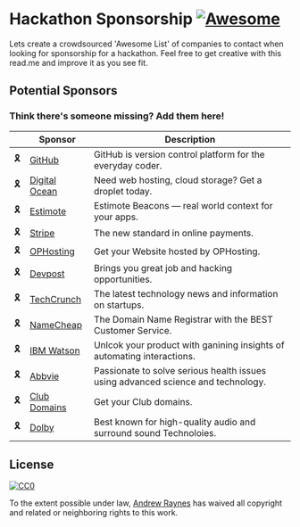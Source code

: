 # Hackathon Sponsorship [![Awesome](https://cdn.rawgit.com/sindresorhus/awesome/d7305f38d29fed78fa85652e3a63e154dd8e8829/media/badge.svg)](https://github.com/sindresorhus/awesome)

Lets create a crowdsourced 'Awesome List' of companies to contact when looking for sponsorship for a hackathon. Feel free to get creative with this read.me and improve it as you see fit.


## Potential Sponsors

### Think there's someone missing? Add them here!

|    | Sponsor                                                                                                           | Description                                                   |
|----|-------------------------------------------------------------------------------------------------------------------|---------------------------------------------------------------|
| 🎗️ | [GitHub](https://community.github.com/)                                                                           | GitHub is version control platform for the everyday coder.  |
| 🎗️ | [Digital Ocean](https://www.digitalocean.com/community/questions/discounts-or-support-for-nonprofit-organisation) | Need web hosting, cloud storage? Get a droplet today.         |
| 🎗️ | [Estimote](https://estimote.com/) | Estimote Beacons — real world context for your apps.         |
| 🎗️ | [Stripe](https://stripe.com/) | The new standard in online payments.         |
| 🎗️ | [OPHosting](https://www.ophosting.io/) | Get your Website hosted by OPHosting.         |
| 🎗️ | [Devpost](https://devpost.com/) | Brings you great job and hacking opportunities.        |
| 🎗️ | [TechCrunch](https://techcrunch.com/) | The latest technology news and information on startups.        |
| 🎗️ | [NameCheap](https://www.namecheap.com/) | The Domain Name Registrar with the BEST Customer Service.        |
| 🎗️ | [IBM Watson](https://www.ibm.com/watson/) | Unlcok your product with ganining insights of automating interactions.   |
| 🎗️ | [Abbvie](https://www.abbvie.com/) | Passionate to solve serious health issues using advanced science and technology.        |
| 🎗️ | [Club Domains](https://m.get.club/search/) | Get your Club domains.       |
| 🎗️ | [Dolby](http://developer.dolby.com/) | Best known for high-quality audio and surround sound Technoloies.        |


## License

[![CC0](http://i.creativecommons.org/p/zero/1.0/88x31.png)](http://creativecommons.org/publicdomain/zero/1.0/)

To the extent possible under law, [Andrew Raynes](https://twitter.com/raynes_cc) has waived all copyright and related or neighboring rights to this work.

